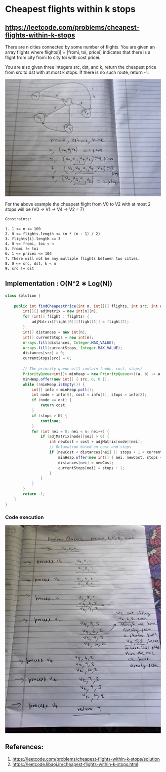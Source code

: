 # Cheapest flights within k stops
## https://leetcode.com/problems/cheapest-flights-within-k-stops

There are n cities connected by some number of flights. You are given an array flights where flights[i] = [fromi, toi, pricei] indicates that there is a flight from city fromi to city toi with cost pricei.

You are also given three integers src, dst, and k, return the cheapest price from src to dst with at most k stops. If there is no such route, return -1.

!["Cheapest flights within K stops"](cheapest-flights-within-k-stops-example.jpg?raw=true "Cheapest flights within K Stops")

For the above example the cheapest flight from V0 to V2 with at most 2 stops will be (V0 -> V1 -> V4 -> V2 = 7)

```
Constraints:

1. 1 <= n <= 100
2. 0 <= flights.length <= (n * (n - 1) / 2)
3. flights[i].length == 3
4. 0 <= fromi, toi < n
5. fromi != toi
6. 1 <= pricei <= 104
7. There will not be any multiple flights between two cities.
8. 0 <= src, dst, k < n
9. src != dst
```

## Implementation : O(N^2 ∗ Log(N))
```java
class Solution {
    
    public int findCheapestPrice(int n, int[][] flights, int src, int dst, int K) {
        int[][] adjMatrix = new int[n][n];
        for (int[] flight : flights) {
            adjMatrix[flight[0]][flight[1]] = flight[2];
        }
        int[] distances = new int[n];
        int[] currentStops = new int[n];
        Arrays.fill(distances, Integer.MAX_VALUE);
        Arrays.fill(currentStops, Integer.MAX_VALUE);
        distances[src] = 0;
        currentStops[src] = 0;
        
        // The priority queue will contain (node, cost, stops)
        PriorityQueue<int[]> minHeap = new PriorityQueue<>((a, b) -> a[1] - b[1]);
        minHeap.offer(new int[] { src, 0, 0 });
        while (!minHeap.isEmpty()) {
            int[] info = minHeap.poll();
            int node = info[0], cost = info[1], stops = info[2];
            if (node == dst) {
                return cost;
            }
            if (stops > K) {
                continue;
            }
            for (int nei = 0; nei < n; nei++) {
                if (adjMatrix[node][nei] > 0) {
                    int newCost = cost + adjMatrix[node][nei];
                    // Relaxation based on cost and stops
                    if (newCost < distances[nei] || stops + 1 < currentStops[nei]) {
                        minHeap.offer(new int[] { nei, newCost, stops + 1 });
                        distances[nei] = newCost;
                        currentStops[nei] = stops + 1;
                    }
                }
            }
        }
        return -1;
    }
}
```

### Code execution
!["Code Execution"](code-execution.jpg?raw=true "Code execution")


## References:
1. https://leetcode.com/problems/cheapest-flights-within-k-stops/solution
2. https://leetcode.libaoj.in/cheapest-flights-within-k-stops.html
